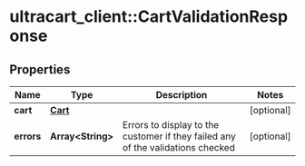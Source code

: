 # ultracart_client::CartValidationResponse

## Properties
Name | Type | Description | Notes
------------ | ------------- | ------------- | -------------
**cart** | [**Cart**](Cart.md) |  | [optional] 
**errors** | **Array&lt;String&gt;** | Errors to display to the customer if they failed any of the validations checked | [optional] 



